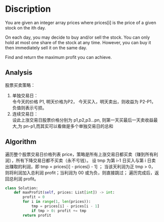 # Discription
You are given an integer array prices where prices[i] is the price of a given stock on the ith day.

On each day, you may decide to buy and/or sell the stock. You can only hold at most one share of the stock at any time. However, you can buy it then immediately sell it on the same day.

Find and return the maximum profit you can achieve.

## Analysis
股票买卖策略：  
1. 单独交易日：  
令今天的价格 P1, 明天价格为P2， 今天买入，明天卖出，则收益为 P2-P1，负值则表示亏损。  
2. 连续交易日：  
设此上涨交易日股票价格分别为 p1,p2,p3...pn, 则第一天买最后一天卖收益最大,为 pn-p1,而其实可以看做是多个单独交易日的总和
 
 ## Algorithm
 遍历整个股票交易日价格列表 price，策略是所有上涨交易日都买卖（赚到所有利润），所有下降交易日都不买卖（永不亏钱）。
设 tmp 为第 i-1 日买入与第 i 日卖出赚取的利润，即 tmp = prices[i] - prices[i - 1] ；
当该天利润为正 tmp > 0，则将利润加入总利润 profit；当利润为 00 或为负，则直接跳过；
遍历完成后，返回总利润 profit。

```python
class Solution:
    def maxProfit(self, prices: List[int]) -> int:
        profit = 0
        for i in range(1, len(prices)):
            tmp = prices[i] - prices[i - 1]
            if tmp > 0: profit += tmp
        return profit

```

